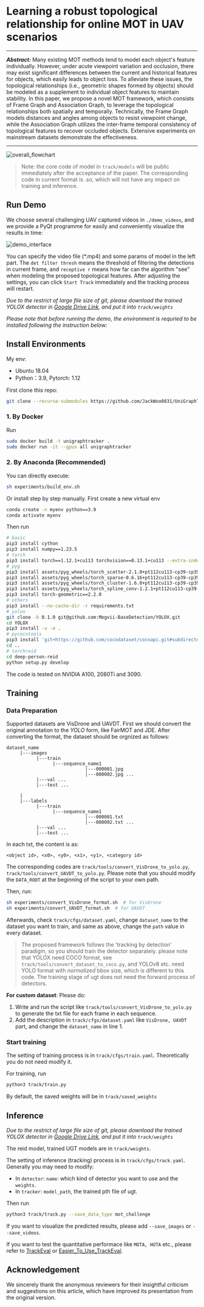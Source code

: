 # Learning a robust topological relationship for online MOT in UAV scenarios

****
***Abstract:*** Many existing MOT methods tend to model each object's feature individually. However, under acute viewpoint variation and occlusion, there may exist significant differences between the current and historical features for objects, which easily leads to object loss. To alleviate these issues, the topological relationships (i.e., geometric shapes formed by objects) should be modeled as a supplement to individual object features to maintain stability. In this paper, we propose a novel MOT framework, which consists of Frame Graph and Association Graph, to leverage the topological relationships both spatially and temporally. Technically, the Frame Graph models distances and angles among objects to resist viewpoint change, while the Association Graph utilizes the inter-frame temporal consistency of topological features to recover occluded objects. Extensive experiments on mainstream datasets demonstrate the effectiveness.
****

![overall_flowchart](assets/overall.jpg)

> Note: the core code of model in `track/models` will be public immediately after the acceptance of the paper. The corresponding code in current format is *.so*, which will not have any impact on training and inference.

## Run Demo

We choose several challenging UAV captured videos in `./demo_videos`, and we provide a PyQt programme for easily and conveniently visualize the results in time:

![demo_interface](assets/demo.jpg)

You can specify the video file (*.mp4) and some params of model in the left part. The `det filter thresh` means the threshold of filtering the detections in current frame, and `receptive r` means how far can the algorithm "see" when modeling the proposed topological features. After adjusting the settings, you can click `Start Track` immediately and the tracking process will restart.

*Due to the restrict of large file size of git, please download the trained YOLOX detector in [Google Drive Link](https://drive.google.com/file/d/1jPmiiELUssQ38HOQspJygAJ0vGbD__kl/view?usp=drive_link), and put it into `track/weights`*

*Please note that before running the demo, the environment is requried to be installed following the instruction below:*

## Install Environments

My env:

- Ubuntu 18.04
- Python：3.9, Pytorch: 1.12

First clone this repo:

```bash
git clone --recurse-submodules https://github.com/JackWoo0831/UniGraphTracker.git
```

### 1. By Docker

Run
```bash
sudo docker build -t unigraphtracker .
sudo docker run -it --gpus all unigraphtracker
```

### 2. By Anaconda (Recommended)

You can directly execute:

```bash
sh experiments/build_env.sh
```

Or install step by step manually. First create a new virtual env

```bash
conda create -n myenv python==3.9
conda activate myenv
```

Then run 

```bash
# basic
pip3 install cython
pip3 install numpy==1.23.5
# torch
pip3 install torch==1.12.1+cu113 torchvision==0.13.1+cu113 --extra-index-url https://download.pytorch.org/whl/cu113
# pyg
pip3 install assets/pyg_wheels/torch_scatter-2.1.0+pt112cu113-cp39-cp39-linux_x86_64.whl 
pip3 install assets/pyg_wheels/torch_sparse-0.6.16+pt112cu113-cp39-cp39-linux_x86_64.whl
pip3 install assets/pyg_wheels/torch_cluster-1.6.0+pt112cu113-cp39-cp39-linux_x86_64.whl
pip3 install assets/pyg_wheels/torch_spline_conv-1.2.1+pt112cu113-cp39-cp39-linux_x86_64.whl
pip3 install torch-geometric==2.2.0
# others
pip3 install --no-cache-dir -r requirements.txt
# yolox
git clone -b 0.1.0 git@github.com:Megvii-BaseDetection/YOLOX.git
cd YOLOX
pip3 install -v -e .
# pycocotools
pip3 install 'git+https://github.com/cocodataset/cocoapi.git#subdirectory=PythonAPI'
cd ..
# torchreid
cd deep-person-reid
python setup.py develop

```

The code is tested on NVIDIA A100, 2080Ti and 3090.

## Training

### Data Preparation

Supported datasets are VisDrone and UAVDT. First we should convert the original annotation to the *YOLO* form, like FairMOT and JDE. After converting the format, the dataset should be orgnized as follows:

```
dataset_name
     |---images
           |---train
                 |---sequence_name1
                             |---000001.jpg
                             |---000002.jpg ...
           |---val ...
           |---test ...

     |
     |---labels
           |---train
                 |---sequence_name1
                             |---000001.txt
                             |---000002.txt ...
           |---val ...
           |---test ...
```

In each txt, the content is as:

```
<object id>, <x0>, <y0>, <x1>, <y1>, <category id>
```

The corresponding codes are `track/tools/convert_VisDrone_to_yolo.py`, `track/tools/convert_UAVDT_to_yolo.py`. Please note that you should modify the `DATA_ROOT` at the beginning of the script to your own path. 

Then, run:

```bash
sh experiments/convert_VisDrone_format.sh  # for VisDrone
sh experiments/convert_UAVDT_format.sh  # for UAVDT
```

Afterwards, check `track/cfgs/dataset.yaml`, change `dataset_name` to the dataset you want to train, and same as above, change the `path` value in every dataset.

> The proposed framework follows the 'tracking by detection' paradigm, so you should train the detector separately. please note that YOLOX need COCO format, see `track/tools/convert_dataset_to_coco.py`, and YOLOv8 etc. need YOLO format with *normalized* bbox size, which is different to this code. The training stage of ugt does not need the forward process of detectors.

**For custom dataset**: Please do:

1. Write and run the script like `track/tools/convert_VisDrone_to_yolo.py` to generate the txt file for each frame in each sequence.
2. Add the description in `track/cfgs/dataset.yaml` like `VisDrone, UAVDT` part, and change the `dataset_name` in line 1.


### Start training

The setting of training process is in `track/cfgs/train.yaml`. Theoretically you do not need modify it.

For training, run 

```bash
python3 track/train.py
```

By default, the saved weights will be in `track/saved_weights`

## Inference

*Due to the restrict of large file size of git, please download the trained YOLOX detector in [Google Drive Link](https://drive.google.com/file/d/1jPmiiELUssQ38HOQspJygAJ0vGbD__kl/view?usp=drive_link), and put it into `track/weights`*

The reid model, trained UGT models are in `track/weights`. 

The setting of inference (tracking) process is in `track/cfgs/track.yaml`. Generally you may need to modify:
- In `detector`: `name`: which kind of detector you want to use and the `weights`.
- In `tracker`: `model_path`, the trained pth file of ugt.

Then run

```bash
python3 track/track.py --save_data_type mot_challenge 
```

If you want to visualize the predicted results, please add `--save_images` or `--save_videos`.

If you want to test the quantitative performace like `MOTA, HOTA` etc., please refer to [TrackEval](https://github.com/JonathonLuiten/TrackEval) or [Easier_To_Use_TrackEval](https://github.com/JackWoo0831/Easier_To_Use_TrackEval).

## Acknowledgement

We sincerely thank the anonymous reviewers for their insightful criticism and suggestions on this article, which have improved its presentation from the original version.
